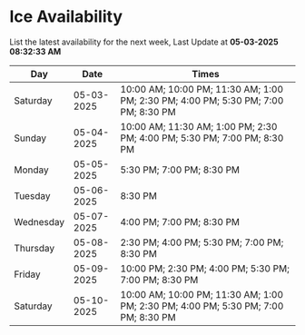 # Ice Availability

List the latest availability for the next week, Last Update at **05-03-2025 08:32:33 AM**

| Day         | Date        | Times       |
| ----------- | ----------- | ----------- |
|Saturday|05-03-2025|10:00 AM; 10:00 PM; 11:30 AM; 1:00 PM; 2:30 PM; 4:00 PM; 5:30 PM; 7:00 PM; 8:30 PM|
|Sunday|05-04-2025|10:00 AM; 11:30 AM; 1:00 PM; 2:30 PM; 4:00 PM; 5:30 PM; 7:00 PM; 8:30 PM|
|Monday|05-05-2025|5:30 PM; 7:00 PM; 8:30 PM|
|Tuesday|05-06-2025|8:30 PM|
|Wednesday|05-07-2025|4:00 PM; 7:00 PM; 8:30 PM|
|Thursday|05-08-2025|2:30 PM; 4:00 PM; 5:30 PM; 7:00 PM; 8:30 PM|
|Friday|05-09-2025|10:00 PM; 2:30 PM; 4:00 PM; 5:30 PM; 7:00 PM; 8:30 PM|
|Saturday|05-10-2025|10:00 AM; 10:00 PM; 11:30 AM; 1:00 PM; 2:30 PM; 4:00 PM; 5:30 PM; 7:00 PM; 8:30 PM|
